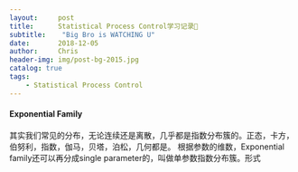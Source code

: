 ```yaml
---
layout:     post
title:      Statistical Process Control学习记录📝
subtitle:    "Big Bro is WATCHING U"
date:       2018-12-05
author:     Chris
header-img: img/post-bg-2015.jpg
catalog: true
tags:
    - Statistical Process Control
---
```


#### Exponential Family

其实我们常见的分布，无论连续还是离散，几乎都是指数分布簇的。正态，卡方，伯努利，指数，伽马，贝塔，泊松，几何都是。
根据参数的维数，Exponential family还可以再分成single parameter的，叫做单参数指数分布簇。形式
 
